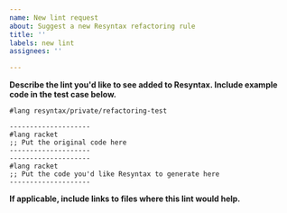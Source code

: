 ```yaml
---
name: New lint request
about: Suggest a new Resyntax refactoring rule
title: ''
labels: new lint
assignees: ''

---
```


**Describe the lint you'd like to see added to Resyntax. Include example code in the test case below.**

```
#lang resyntax/private/refactoring-test

--------------------
#lang racket
;; Put the original code here
--------------------
--------------------
#lang racket
;; Put the code you'd like Resyntax to generate here
--------------------
```

**If applicable, include links to files where this lint would help.**
